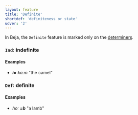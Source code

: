 ```yaml
---
layout: feature
title: 'Definite'
shortdef: 'definiteness or state'
udver: '2'
---
```


In Beja, the `Definite` feature is marked only on the [determiners](_bej/pos/DET).

### <a name="Ind">`Ind`</a>: indefinite

#### Examples

* _<b>i=</b> kaːm_ "the camel"

### <a name="Def">`Def`</a>: definite

#### Examples

* _hoː <b>=b</b>_ "a lamb"
<!-- Interlanguage links updated So kvě 14 19:02:09 CEST 2022 -->
